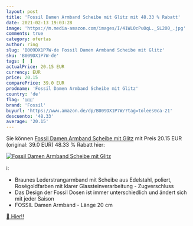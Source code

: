 ```yaml
---
layout: post
title: 'Fossil Damen Armband Scheibe mit Glitz mit 48.33 % Rabatt'
date: 2021-02-13 19:03:28
image: 'https://m.media-amazon.com/images/I/41WLOcPuOqL._SL200_.jpg'
comments: true
category: ofertas
author: ring
slug: 'B009DX1P7W-de Fossil Damen Armband Scheibe mit Glitz'
sku: 'B009DX1P7W-de'
tags: [  ]
actualPrice: 20.15 EUR
currency: EUR
price: 20.15
comparePrice: 39.0 EUR
prodname: 'Fossil Damen Armband Scheibe mit Glitz'
country: 'de'
flag: '🇩🇪'
brand: 'Fossil'
buyurl: 'https://www.amazon.de/dp/B009DX1P7W/?tag=tolees0ca-21'
descuento: '48.33'
average: '20.15'
---
```


Sie können [Fossil Damen Armband Scheibe mit Glitz](https://www.amazon.de/dp/B009DX1P7W/?tag=tolees0ca-21) mit Preis 20.15 EUR (original: 39.0 EUR) 48.33 % Rabatt hier:

[![Fossil Damen Armband Scheibe mit Glitz](https://m.media-amazon.com/images/I/41WLOcPuOqL._SL200_.jpg)](https://www.amazon.de/dp/B009DX1P7W/?tag=tolees0ca-21)

ℹ️:

- Braunes Lederstrangarmband mit Scheibe aus Edelstahl, poliert, Roségoldfarben mit klarer Glassteinverarbeitung - Zugverschluss
- Das Design der Fossil Dosen ist immer unterschiedlich und ändert sich mit jeder Saison
- FOSSIL Damen Armband - Länge 20 cm

[🛒 Hier!!](https://www.amazon.de/dp/B009DX1P7W/?tag=tolees0ca-21)
